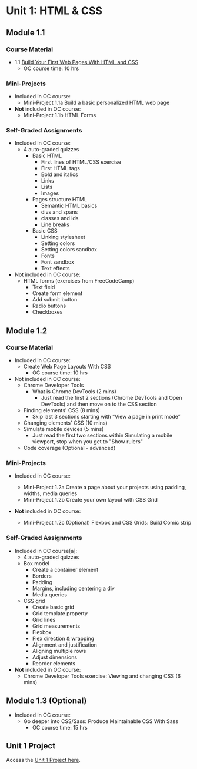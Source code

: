 # Unit 1: HTML & CSS

## Module 1.1

### Course Material

* 1.1 [Build Your First Web Pages With HTML and CSS](https://openclassrooms.com/en/courses/5265446-build-your-first-web-pages-with-html-and-css)
   * OC course time: 10 hrs 

### Mini-Projects

* Included in OC course:
   * Mini-Project 1.1a
     Build a basic personalized HTML web page
* **Not** included in OC course:
   * Mini-Project 1.1b
     HTML Forms 

### Self-Graded Assignments

* Included in OC course: 
   * 4 auto-graded quizzes
      * Basic HTML
      	* First lines of HTML/CSS exercise
      	* First HTML tags
      	* Bold and italics
      	* Links
      	* Lists
      	* Images
      * Pages structure HTML
      	* Semantic HTML basics
      	* divs and spans
      	* classes and ids
      	* Line breaks
      * Basic CSS
      	* Linking stylesheet
      	* Setting colors
      	* Setting colors sandbox
      	* Fonts
      	* Font sandbox
      	* Text effects
* Not included in OC course: 
  * HTML forms (exercises from FreeCodeCamp)
	  * Text field
	  * Create form element
	  * Add submit button
	  * Radio buttons
	  * Checkboxes

## Module 1.2

### Course Material

* Included in OC course: 
  * Create Web Page Layouts With CSS 
  	* OC course time: 10 hrs
* Not included in OC course: 
  * Chrome Developer Tools
  	* What is Chrome DevTools (2 mins)
  		* Just read the first 2 sections (Chrome DevTools and Open DevTools) and then move on to the CSS section
  * Finding elements' CSS (8 mins)
  	* Skip last 3 sections starting with “View a page in print mode”
  * Changing elements' CSS (10 mins)
  * Simulate mobile devices (5 mins)
  	* Just read the first two sections within Simulating a mobile viewport, stop when you get to "Show rulers"
  * Code coverage (Optional - advanced)

### Mini-Projects

* Included in OC course: 
  * Mini-Project 1.2a 
	Create a page about your projects using padding, widths, media queries 
  * Mini-Project 1.2b 
	Create your own layout with CSS Grid 

* **Not** included in OC course: 
  * Mini-Project 1.2c (Optional)
	Flexbox and CSS Grids: Build Comic strip 

### Self-Graded Assignments

* Included in OC course[a]: 
     * 4 auto-graded quizzes
     * Box model
     	 * Create a container element
         * Borders 
         * Padding
         * Margins, including centering a div
         * Media queries
     * CSS grid
         * Create basic grid
         * Grid template property
         * Grid lines
         * Grid measurements
         * Flexbox
         * Flex direction & wrapping
         * Alignment and justification
         * Aligning multiple rows
         * Adjust dimensions
         * Reorder elements
* **Not** included in OC course: 
	 * Chrome Developer Tools exercise:
	   Viewing and changing CSS (6 mins)

## Module 1.3 (Optional)

* Included in OC course: 
	* Go deeper into CSS/Sass: Produce Maintainable CSS With Sass 
    	* OC course time: 15 hrs


## Unit 1 Project

Access the [Unit 1 Project here](https://github.com/shift-up/Web-Dev-Fundamentals/tree/master/Unit1/Unit1-Project).

